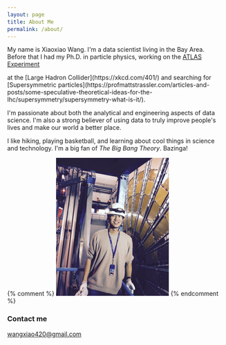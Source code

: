 ```yaml
---
layout: page
title: About Me
permalink: /about/
---
```


My name is Xiaoxiao Wang. I'm a data scientist living in the Bay Area. Before that I had my Ph.D. in particle physics, working on the [ATLAS Experiment](http://atlasexperiment.org/comics4.html)
<!--
(http://atlas.cern/)
--> at the [Large Hadron Collider](https://xkcd.com/401/) and searching for [Supersymmetric particles](https://profmattstrassler.com/articles-and-posts/some-speculative-theoretical-ideas-for-the-lhc/supersymmetry/supersymmetry-what-is-it/).

I'm passionate about both the analytical and engineering aspects of data science. I'm also a strong believer of using data to truly improve people's lives and make our world a better place.

I like hiking, playing basketball, and learning about cool things in science and technology. I'm a big fan of *The Big Bang Theory*. Bazinga!

{% comment %}
![_config.yml](/images/atlas_1.jpg)
{% endcomment %}

### Contact me

[wangxiao420@gmail.com](mailto:wangxiao420@gmail.com)
